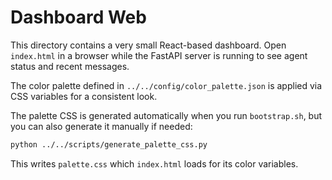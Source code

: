# Dashboard Web

This directory contains a very small React-based dashboard. Open `index.html` in a browser while the FastAPI server is running to see agent status and recent messages.

The color palette defined in `../../config/color_palette.json` is applied via CSS variables for a consistent look.

The palette CSS is generated automatically when you run `bootstrap.sh`, but you can also generate it manually if needed:

```bash
python ../../scripts/generate_palette_css.py
```

This writes `palette.css` which `index.html` loads for its color variables.
